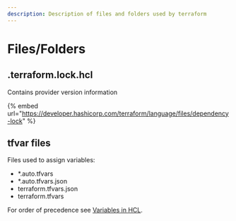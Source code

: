 ```yaml
---
description: Description of files and folders used by terraform
---
```


# Files/Folders

## .terraform.lock.hcl

Contains provider version information

{% embed url="https://developer.hashicorp.com/terraform/language/files/dependency-lock" %}

## tfvar files

Files used to assign variables:

* \*.auto.tfvars
* \*.auto.tfvars.json
* terraform.tfvars.json
* terraform.tfvars

For order of precedence see [Variables in HCL](hcl.md#order-of-precedence-for-variable-assignment).

